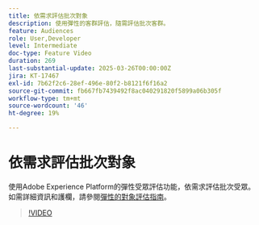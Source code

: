 ```yaml
---
title: 依需求評估批次對象
description: 使用彈性的客群評估，隨需評估批次客群。
feature: Audiences
role: User,Developer
level: Intermediate
doc-type: Feature Video
duration: 269
last-substantial-update: 2025-03-26T00:00:00Z
jira: KT-17467
exl-id: 7b62f2c6-28ef-496e-80f2-b8121f6f16a2
source-git-commit: fb667fb7439492f8ac040291820f5899a06b305f
workflow-type: tm+mt
source-wordcount: '46'
ht-degree: 19%

---
```


# 依需求評估批次對象

使用Adobe Experience Platform的彈性受眾評估功能，依需求評估批次受眾。 如需詳細資訊和護欄，請參閱[彈性的對象評估指南](https://experienceleague.adobe.com/en/docs/experience-platform/segmentation/methods/flexible-audience-evaluation)。

>[!VIDEO](https://video.tv.adobe.com/v/3453640/?learn=on&enablevpops)
